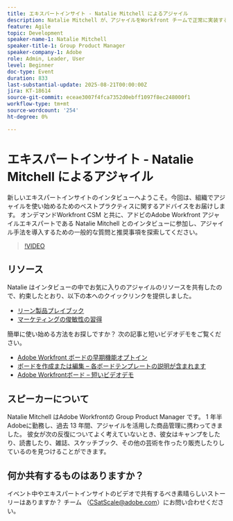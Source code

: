 ```yaml
---
title: エキスパートインサイト - Natalie Mitchell によるアジャイル
description: Natalie Mitchell が、アジャイルをWorkfront チームで正常に実装するためのアジャイルのベストプラクティス、リソース、ヒントを紹介します。
feature: Agile
topic: Development
speaker-name-1: Natalie Mitchell
speaker-title-1: Group Product Manager
speaker-company-1: Adobe
role: Admin, Leader, User
level: Beginner
doc-type: Event
duration: 833
last-substantial-update: 2025-08-21T00:00:00Z
jira: KT-18614
source-git-commit: eceae3007f4fca7352d0ebff1097f8ec248000f1
workflow-type: tm+mt
source-wordcount: '254'
ht-degree: 0%

---
```



# エキスパートインサイト - Natalie Mitchell によるアジャイル

新しいエキスパートインサイトのインタビューへようこそ。今回は、組織でアジャイルを使い始めるためのベストプラクティスに関するアドバイスをお届けします。 オンデマンドWorkfront CSM と共に、アドビのAdobe Workfront アジャイルエキスパートである Natalie Mitchell とのインタビューに参加し、アジャイル手法を導入するための一般的な質問と推奨事項を探索してください。

>[!VIDEO](https://video.tv.adobe.com/v/3469917/?learn=on&enablevpops&captions=jpn)

## リソース

Natalie はインタビューの中でお気に入りのアジャイルのリソースを共有したので、約束したとおり、以下の本へのクイックリンクを提供しました。
* [ リーン製品プレイブック ](https://leanproductplaybook.com/)
* [ マーケティングの俊敏性の習得 ](https://masteringmarketingagility.com/)

簡単に使い始める方法をお探しですか？ 次の記事と短いビデオデモをご覧ください。

* [Adobe Workfront ボードの早期機能オプトイン ](https://experienceleague.adobe.com/docs/workfront/using/agile/boards-in-workfront/boards-early-feature-opt-in.html?lang=ja)
* [ ボードを作成または編集 – 各ボードテンプレートの説明が含まれます ](https://experienceleague.adobe.com/docs/workfront/using/agile/boards-in-workfront/create-edit-board.html?lang=ja)
* [Adobe Workfrontボード – 短いビデオデモ ](https://experienceleague.adobe.com/docs/workfront/using/agile/boards-in-workfront/boards-video-demonstrations.html?lang=ja)

## スピーカーについて

Natalie Mitchell はAdobe Workfrontの Group Product Manager です。 1 年半Adobeに勤務し、過去 13 年間、アジャイルを活用した商品管理に携わってきました。 彼女が次の反復についてよく考えていないとき、彼女はキャンプをしたり、読書したり、雑誌、スケッチブック、その他の芸術を作ったり販売したりしているのを見つけることができます。

## 何か共有するものはありますか？

イベント中やエキスパートインサイトのビデオで共有するべき素晴らしいストーリーはありますか？ チーム （[CSatScale@adobe.com](mailto:CSatScale@adobe.com)）にお問い合わせください。
